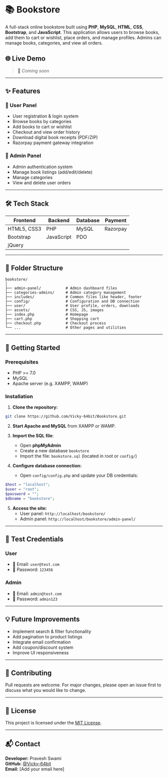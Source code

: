
# 📚 Bookstore

A full-stack online bookstore built using **PHP**, **MySQL**, **HTML**, **CSS**, **Bootstrap**, and **JavaScript**. This application allows users to browse books, add them to cart or wishlist, place orders, and manage profiles. Admins can manage books, categories, and view all orders.

## 🌐 Live Demo

> 🔗 *Coming soon*

---

## ✨ Features

### 👤 User Panel
- User registration & login system
- Browse books by categories
- Add books to cart or wishlist
- Checkout and view order history
- Download digital book receipts (PDF/ZIP)
- Razorpay payment gateway integration

### 🔐 Admin Panel
- Admin authentication system
- Manage book listings (add/edit/delete)
- Manage categories
- View and delete user orders

---

## 🛠️ Tech Stack

| Frontend      | Backend     | Database  | Payment     |
|---------------|-------------|-----------|-------------|
| HTML5, CSS3   | PHP         | MySQL     | Razorpay    |
| Bootstrap     | JavaScript  | PDO       |             |
| jQuery        |             |           |             |

---

## 📁 Folder Structure

```
bookstore/
│
├── admin-panel/           # Admin dashboard files
├── categories-admins/     # Admin category management
├── includes/              # Common files like header, footer
├── config/                # Configuration and DB connection
├── user/                  # User profile, orders, downloads
├── assets/                # CSS, JS, images
├── index.php              # Homepage
├── cart.php               # Shopping cart
├── checkout.php           # Checkout process
└── ...                    # Other pages and utilities
```

---

## 🚀 Getting Started

### Prerequisites

- PHP >= 7.0
- MySQL
- Apache server (e.g. XAMPP, WAMP)

### Installation

1. **Clone the repository:**

```bash
git clone https://github.com/Vicky-64bit/Bookstore.git
```

2. **Start Apache and MySQL** from XAMPP or WAMP.

3. **Import the SQL file**:
   - Open **phpMyAdmin**
   - Create a new database `bookstore`
   - Import the file: `bookstore.sql` (located in root or `config/`)

4. **Configure database connection:**
   - Open `config/config.php` and update your DB credentials:

```php
$host = "localhost";
$user = "root";
$password = "";
$dbname = "bookstore";
```

5. **Access the site:**
   - User panel: `http://localhost/bookstore/`
   - Admin panel: `http://localhost/bookstore/admin-panel/`

---

## 🧪 Test Credentials

### User
- 📧 Email: `user@test.com`
- 🔑 Password: `123456`

### Admin
- 📧 Email: `admin@test.com`
- 🔑 Password: `admin123`

---

## 💡 Future Improvements

- Implement search & filter functionality
- Add pagination to product listings
- Integrate email confirmation
- Add coupon/discount system
- Improve UI responsiveness

---

## 🤝 Contributing

Pull requests are welcome. For major changes, please open an issue first to discuss what you would like to change.

---

## 📜 License

This project is licensed under the [MIT License](LICENSE).

---

## 📬 Contact

**Developer:** Pravesh Swami  
**GitHub:** [@Vicky-64bit](https://github.com/Vicky-64bit)  
**Email:** [Add your email here]
